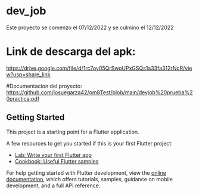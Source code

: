 # dev_job

Este proyecto se comenzo el 07/12/2022 y se culmino el 12/12/2022

# Link de descarga del apk:
https://drive.google.com/file/d/1rc7oy05QrSwoUPxGSQs1a33fa312rNcR/view?usp=share_link

#Documentacion del proyecto:
https://github.com/josuegarza42/om8Test/blob/main/devjob%20prueba%20practica.pdf

## Getting Started

This project is a starting point for a Flutter application.

A few resources to get you started if this is your first Flutter project:

- [Lab: Write your first Flutter app](https://docs.flutter.dev/get-started/codelab)
- [Cookbook: Useful Flutter samples](https://docs.flutter.dev/cookbook)

For help getting started with Flutter development, view the
[online documentation](https://docs.flutter.dev/), which offers tutorials,
samples, guidance on mobile development, and a full API reference.
